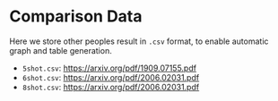 # Comparison Data
Here we store other peoples result in `.csv` format, to enable automatic graph and table generation.
* `5shot.csv`: https://arxiv.org/pdf/1909.07155.pdf
* `6shot.csv`: https://arxiv.org/pdf/2006.02031.pdf
* `8shot.csv`: https://arxiv.org/pdf/2006.02031.pdf